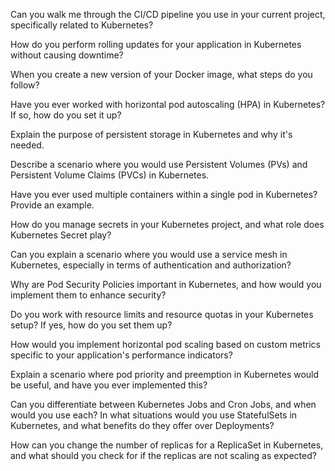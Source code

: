 Can you walk me through the CI/CD pipeline you use in your current project, specifically related to Kubernetes?

How do you perform rolling updates for your application in Kubernetes without causing downtime?

When you create a new version of your Docker image, what steps do you follow?

Have you ever worked with horizontal pod autoscaling (HPA) in Kubernetes? If so, how do you set it up?

Explain the purpose of persistent storage in Kubernetes and why it's needed.

Describe a scenario where you would use Persistent Volumes (PVs) and Persistent Volume Claims (PVCs) in Kubernetes.

Have you ever used multiple containers within a single pod in Kubernetes? Provide an example.

How do you manage secrets in your Kubernetes project, and what role does Kubernetes Secret play?

Can you explain a scenario where you would use a service mesh in Kubernetes, especially in terms of authentication and authorization?

Why are Pod Security Policies important in Kubernetes, and how would you implement them to enhance security?

Do you work with resource limits and resource quotas in your Kubernetes setup? If yes, how do you set them up?

How would you implement horizontal pod scaling based on custom metrics specific to your application's performance indicators?

Explain a scenario where pod priority and preemption in Kubernetes would be useful, and have you ever implemented this?

Can you differentiate between Kubernetes Jobs and Cron Jobs, and when would you use each?
In what situations would you use StatefulSets in Kubernetes, and what benefits do they offer over Deployments?

How can you change the number of replicas for a ReplicaSet in Kubernetes, and what should you check for if the replicas are not scaling as expected?

